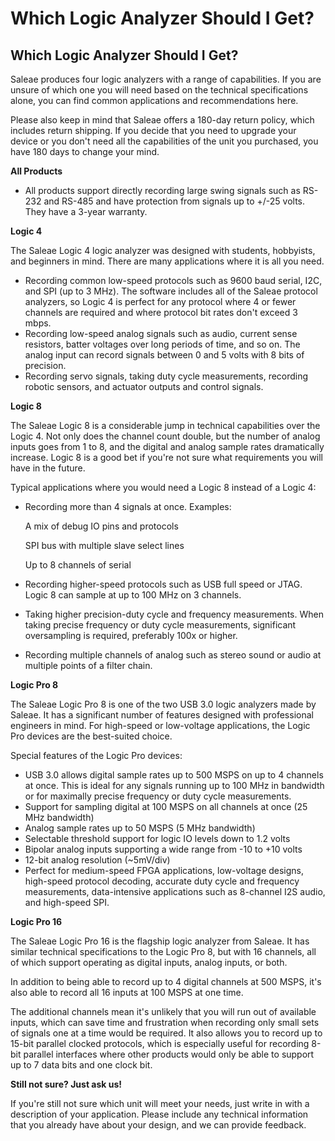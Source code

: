 # Which Logic Analyzer Should I Get?

## Which Logic Analyzer Should I Get?

Saleae produces four logic analyzers with a range of capabilities. If you are unsure of which one you will need based on the technical specifications alone, you can find common applications and recommendations here.

Please also keep in mind that Saleae offers a 180-day return policy, which includes return shipping. If you decide that you need to upgrade your device or you don't need all the capabilities of the unit you purchased, you have 180 days to change your mind.

**All Products**

* All products support directly recording large swing signals such as RS-232 and RS-485 and have protection from signals up to +/-25 volts. They have a 3-year warranty.

**Logic 4**

The Saleae Logic 4 logic analyzer was designed with students, hobbyists, and beginners in mind. There are many applications where it is all you need.

* Recording common low-speed protocols such as 9600 baud serial, I2C, and SPI \(up to 3 MHz\). The software includes all of the Saleae protocol analyzers, so Logic 4 is perfect for any protocol where 4 or fewer channels are required and where protocol bit rates don't exceed 3 mbps.
* Recording low-speed analog signals such as audio, current sense resistors, batter voltages over long periods of time, and so on. The analog input can record signals between 0 and 5 volts with 8 bits of precision.
* Recording servo signals, taking duty cycle measurements, recording robotic sensors, and actuator outputs and control signals.

**Logic 8**

The Saleae Logic 8 is a considerable jump in technical capabilities over the Logic 4. Not only does the channel count double, but the number of analog inputs goes from 1 to 8, and the digital and analog sample rates dramatically increase. Logic 8 is a good bet if you're not sure what requirements you will have in the future.

Typical applications where you would need a Logic 8 instead of a Logic 4:

* Recording more than 4 signals at once. Examples:

    A mix of debug IO pins and protocols

    SPI bus with multiple slave select lines

    Up to 8 channels of serial

* Recording higher-speed protocols such as USB full speed or JTAG. Logic 8 can sample at up to 100 MHz on 3 channels.
* Taking higher precision-duty cycle and frequency measurements. When taking precise frequency or duty cycle measurements, significant oversampling is required, preferably 100x or higher.
* Recording multiple channels of analog such as stereo sound or audio at multiple points of a filter chain.

**Logic Pro 8**

The Saleae Logic Pro 8 is one of the two USB 3.0 logic analyzers made by Saleae. It has a significant number of features designed with professional engineers in mind. For high-speed or low-voltage applications, the Logic Pro devices are the best-suited choice.

Special features of the Logic Pro devices:

* USB 3.0 allows digital sample rates up to 500 MSPS on up to 4 channels at once. This is ideal for any signals running up to 100 MHz in bandwidth or for maximally precise frequency or duty cycle measurements.
* Support for sampling digital at 100 MSPS on all channels at once \(25 MHz bandwidth\)
* Analog sample rates up to 50 MSPS \(5 MHz bandwidth\)
* Selectable threshold support for logic IO levels down to 1.2 volts
* Bipolar analog inputs supporting a wide range from -10 to +10 volts
* 12-bit analog resolution \(~5mV/div\)
* Perfect for medium-speed FPGA applications, low-voltage designs, high-speed protocol decoding, accurate duty cycle and frequency measurements, data-intensive applications such as 8-channel I2S audio, and high-speed SPI.

**Logic Pro 16**

The Saleae Logic Pro 16 is the flagship logic analyzer from Saleae. It has similar technical specifications to the Logic Pro 8, but with 16 channels, all of which support operating as digital inputs, analog inputs, or both.

In addition to being able to record up to 4 digital channels at 500 MSPS, it's also able to record all 16 inputs at 100 MSPS at one time.

The additional channels mean it's unlikely that you will run out of available inputs, which can save time and frustration when recording only small sets of signals one at a time would be required. It also allows you to record up to 15-bit parallel clocked protocols, which is especially useful for recording 8-bit parallel interfaces where other products would only be able to support up to 7 data bits and one clock bit.

**Still not sure? Just ask us!**

If you're still not sure which unit will meet your needs, just write in with a description of your application. Please include any technical information that you already have about your design, and we can provide feedback.

